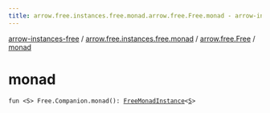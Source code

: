 ```yaml
---
title: arrow.free.instances.free.monad.arrow.free.Free.monad - arrow-instances-free
---
```


[arrow-instances-free](../../index.html) / [arrow.free.instances.free.monad](../index.html) / [arrow.free.Free](index.html) / [monad](./monad.html)

# monad

`fun <S> Free.Companion.monad(): `[`FreeMonadInstance`](../../arrow.free.instances/-free-monad-instance/index.html)`<`[`S`](monad.html#S)`>`